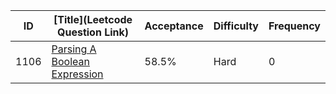 |ID|[Title](Leetcode Question Link)|Acceptance|Difficulty|Frequency|
|----|-----|----|---|---|
|1106|[Parsing A Boolean Expression]( https://leetcode.com/problems/parsing-a-boolean-expression)|58.5%|Hard|0|
